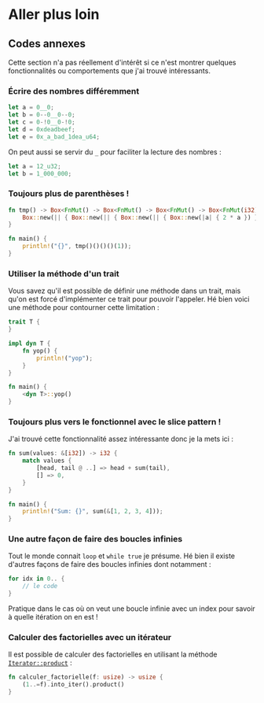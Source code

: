 # Aller plus loin

## Codes annexes

Cette section n'a pas réellement d'intérêt si ce n'est montrer quelques fonctionnalités ou comportements que j'ai trouvé intéressants.

### Écrire des nombres différemment

```Rust
let a = 0__0;
let b = 0--0__0--0;
let c = 0-!0__0-!0;
let d = 0xdeadbeef;
let e = 0x_a_bad_1dea_u64;
```

On peut aussi se servir du `_` pour faciliter la lecture des nombres :

```Rust
let a = 12_u32;
let b = 1_000_000;
```

### Toujours plus de parenthèses !

```Rust
fn tmp() -> Box<FnMut() -> Box<FnMut() -> Box<FnMut() -> Box<FnMut(i32) -> i32>>>> {
    Box::new(|| { Box::new(|| { Box::new(|| { Box::new(|a| { 2 * a }) }) }) })
}

fn main() {
    println!("{}", tmp()()()()(1));
}
```

### Utiliser la méthode d'un trait

Vous savez qu'il est possible de définir une méthode dans un trait, mais qu'on est forcé d'implémenter ce trait pour pouvoir l'appeler. Hé bien voici une méthode pour contourner cette limitation :

```Rust
trait T {
}

impl dyn T {
    fn yop() {
        println!("yop");
    }
}

fn main() {
    <dyn T>::yop()
}
```

### Toujours plus vers le fonctionnel avec le slice pattern !

J'ai trouvé cette fonctionnalité assez intéressante donc je la mets ici :

```rust
fn sum(values: &[i32]) -> i32 {
    match values {
        [head, tail @ ..] => head + sum(tail),
        [] => 0,
    }
}

fn main() {
    println!("Sum: {}", sum(&[1, 2, 3, 4]));
}
```

### Une autre façon de faire des boucles infinies

Tout le monde connait `loop` et `while true` je présume. Hé bien il existe d'autres façons de faire des boucles infinies dont notamment :

```rust
for idx in 0.. {
    // le code
}
```

Pratique dans le cas où on veut une boucle infinie avec un index pour savoir à quelle itération on en est !

### Calculer des factorielles avec un itérateur

Il est possible de calculer des factorielles en utilisant la méthode [`Iterator::product`](https://doc.rust-lang.org/std/iter/trait.Product.html#tymethod.product) :

```Rust
fn calculer_factorielle(f: usize) -> usize {
    (1..=f).into_iter().product()
}
```
